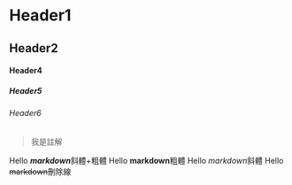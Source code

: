 # Header1
## Header2

#### Header4
##### Header5
###### Header6

>我是註解

Hello  ***markdown***斜體+粗體
Hello  **markdown**粗體
Hello  *markdown*斜體
Hello  ~~markdown~~刪除線

